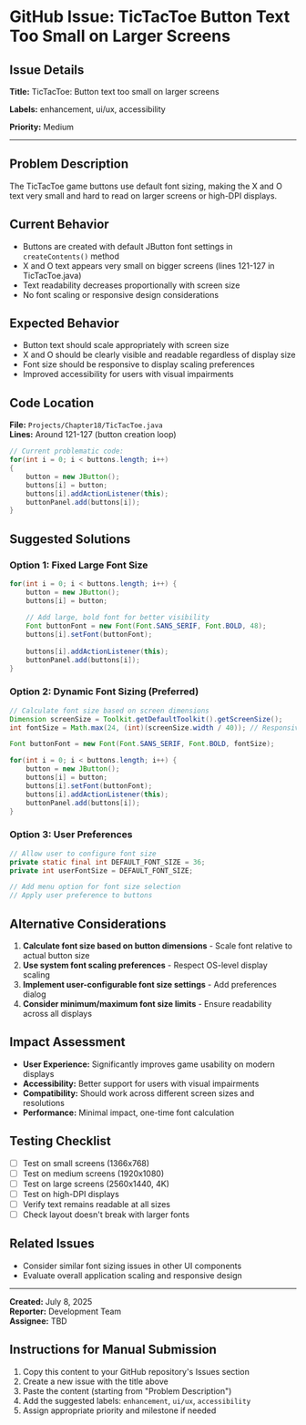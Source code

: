 # GitHub Issue: TicTacToe Button Text Too Small on Larger Screens

## Issue Details

**Title:** TicTacToe: Button text too small on larger screens

**Labels:** enhancement, ui/ux, accessibility

**Priority:** Medium

---

## Problem Description

The TicTacToe game buttons use default font sizing, making the X and O text very small and hard to read on larger screens or high-DPI displays.

## Current Behavior
- Buttons are created with default JButton font settings in `createContents()` method
- X and O text appears very small on bigger screens (lines 121-127 in TicTacToe.java)
- Text readability decreases proportionally with screen size
- No font scaling or responsive design considerations

## Expected Behavior
- Button text should scale appropriately with screen size
- X and O should be clearly visible and readable regardless of display size
- Font size should be responsive to display scaling preferences
- Improved accessibility for users with visual impairments

## Code Location
**File:** `Projects/Chapter18/TicTacToe.java`  
**Lines:** Around 121-127 (button creation loop)

```java
// Current problematic code:
for(int i = 0; i < buttons.length; i++)
{
    button = new JButton();
    buttons[i] = button;
    buttons[i].addActionListener(this);
    buttonPanel.add(buttons[i]);
}
```

## Suggested Solutions

### Option 1: Fixed Large Font Size
```java
for(int i = 0; i < buttons.length; i++) {
    button = new JButton();
    buttons[i] = button;
    
    // Add large, bold font for better visibility
    Font buttonFont = new Font(Font.SANS_SERIF, Font.BOLD, 48);
    buttons[i].setFont(buttonFont);
    
    buttons[i].addActionListener(this);
    buttonPanel.add(buttons[i]);
}
```

### Option 2: Dynamic Font Sizing (Preferred)
```java
// Calculate font size based on screen dimensions
Dimension screenSize = Toolkit.getDefaultToolkit().getScreenSize();
int fontSize = Math.max(24, (int)(screenSize.width / 40)); // Responsive scaling

Font buttonFont = new Font(Font.SANS_SERIF, Font.BOLD, fontSize);

for(int i = 0; i < buttons.length; i++) {
    button = new JButton();
    buttons[i] = button;
    buttons[i].setFont(buttonFont);
    buttons[i].addActionListener(this);
    buttonPanel.add(buttons[i]);
}
```

### Option 3: User Preferences
```java
// Allow user to configure font size
private static final int DEFAULT_FONT_SIZE = 36;
private int userFontSize = DEFAULT_FONT_SIZE;

// Add menu option for font size selection
// Apply user preference to buttons
```

## Alternative Considerations
1. **Calculate font size based on button dimensions** - Scale font relative to actual button size
2. **Use system font scaling preferences** - Respect OS-level display scaling
3. **Implement user-configurable font size settings** - Add preferences dialog
4. **Consider minimum/maximum font size limits** - Ensure readability across all displays

## Impact Assessment
- **User Experience:** Significantly improves game usability on modern displays
- **Accessibility:** Better support for users with visual impairments
- **Compatibility:** Should work across different screen sizes and resolutions
- **Performance:** Minimal impact, one-time font calculation

## Testing Checklist
- [ ] Test on small screens (1366x768)
- [ ] Test on medium screens (1920x1080)
- [ ] Test on large screens (2560x1440, 4K)
- [ ] Test on high-DPI displays
- [ ] Verify text remains readable at all sizes
- [ ] Check layout doesn't break with larger fonts

## Related Issues
- Consider similar font sizing issues in other UI components
- Evaluate overall application scaling and responsive design

---

**Created:** July 8, 2025  
**Reporter:** Development Team  
**Assignee:** TBD  

## Instructions for Manual Submission
1. Copy this content to your GitHub repository's Issues section
2. Create a new issue with the title above
3. Paste the content (starting from "Problem Description")
4. Add the suggested labels: `enhancement`, `ui/ux`, `accessibility`
5. Assign appropriate priority and milestone if needed
